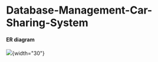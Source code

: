 # Database-Management-Car-Sharing-System

#### ER diagram 

![](https://imgur.com/eCBybwd.png){width="30"}
